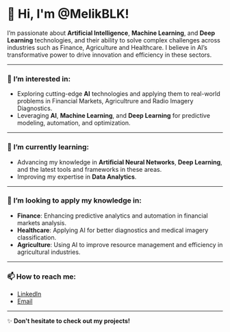 
# 👋 Hi, I'm @MelikBLK!  

I’m passionate about **Artificial Intelligence**, **Machine Learning**, and **Deep Learning** technologies, and their ability to solve complex challenges across industries such as Finance, Agriculture and Healthcare. I believe in AI’s transformative power to drive innovation and efficiency in these sectors.

---

### 👀 **I’m interested in**:
- Exploring cutting-edge **AI** technologies and applying them to real-world problems in Financial Markets, Agricultrure and Radio Imagery Diagnostics.
- Leveraging **AI**, **Machine Learning**, and **Deep Learning** for predictive modeling, automation, and optimization.

---

### 🌱 **I’m currently learning**:
- Advancing my knowledge in **Artificial Neural Networks**, **Deep Learning**, and the latest tools and frameworks in these areas.
- Improving my expertise in **Data Analytics**.

---

### 🚀 **I’m looking to apply my knowledge in**:
- **Finance**: Enhancing predictive analytics and automation in financial markets analysis.
- **Healthcare**: Applying AI for better diagnostics and medical imagery classification.
- **Agriculture**: Using AI to improve resource management and efficiency in agricultural industries.

---

### 📫 **How to reach me**:
- [LinkedIn](https://www.linkedin.com/in/melik-belkhiria)  
- [Email](mailto:belkhiria.melik02@gmail.com)

---

✨ **Don't hesitate to check out my projects!**
